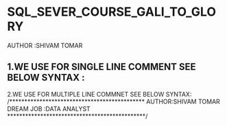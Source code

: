 # SQL_SEVER_COURSE_GALI_TO_GLORY
AUTHOR :SHIVAM TOMAR

1.WE USE FOR SINGLE LINE COMMENT SEE BELOW SYNTAX :
--------

2.WE USE FOR MULTIPLE LINE COMMNET SEE BELOW SYNTAX:
/*********************************************
AUTHOR:SHIVAM TOMAR
DREAM JOB :DATA ANALYST
**********************************************/
